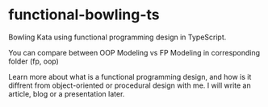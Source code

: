 # functional-bowling-ts

Bowling Kata using functional programming design in TypeScript.

You can compare between OOP Modeling vs FP Modeling in corresponding folder (fp, oop)

Learn more about what is a functional programming design, and how is it diffrent from object-oriented or procedural design with me. I will write an article, blog or a presentation later.
